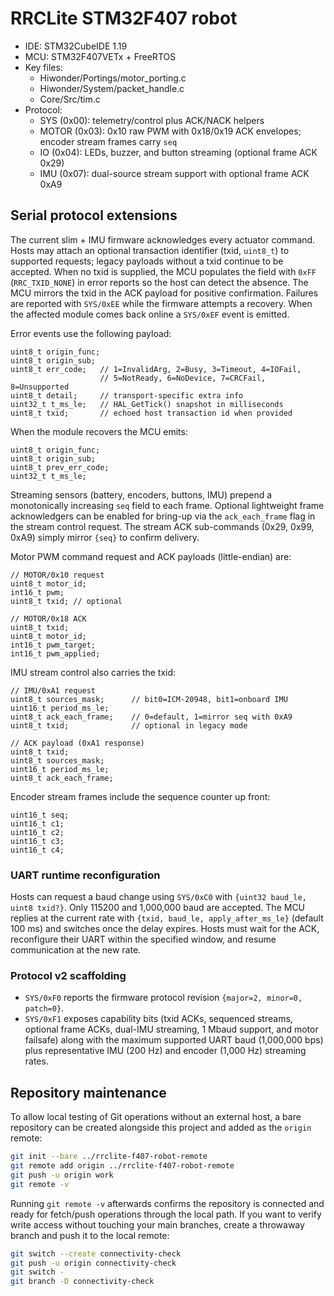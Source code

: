 ﻿# RRCLite STM32F407 robot

- IDE: STM32CubeIDE 1.19
- MCU: STM32F407VETx + FreeRTOS
- Key files:
  - Hiwonder/Portings/motor_porting.c
  - Hiwonder/System/packet_handle.c
  - Core/Src/tim.c
- Protocol:
  - SYS (0x00): telemetry/control plus ACK/NACK helpers
  - MOTOR (0x03): 0x10 raw PWM with 0x18/0x19 ACK envelopes; encoder stream frames carry `seq`
  - IO (0x04): LEDs, buzzer, and button streaming (optional frame ACK 0x29)
  - IMU (0x07): dual-source stream support with optional frame ACK 0xA9

## Serial protocol extensions

The current slim + IMU firmware acknowledges every actuator command. Hosts may
attach an optional transaction identifier (txid, `uint8_t`) to supported
requests; legacy payloads without a txid continue to be accepted. When no txid
is supplied, the MCU populates the field with `0xFF` (`RRC_TXID_NONE`) in error
reports so the host can detect the absence. The MCU mirrors the txid in the ACK
payload for positive confirmation. Failures are reported with `SYS/0xEE` while
the firmware attempts a recovery. When the affected module comes back online a
`SYS/0xEF` event is emitted.

Error events use the following payload:

```
uint8_t origin_func;
uint8_t origin_sub;
uint8_t err_code;   // 1=InvalidArg, 2=Busy, 3=Timeout, 4=IOFail,
                    // 5=NotReady, 6=NoDevice, 7=CRCFail, 8=Unsupported
uint8_t detail;     // transport-specific extra info
uint32_t t_ms_le;   // HAL_GetTick() snapshot in milliseconds
uint8_t txid;       // echoed host transaction id when provided
```

When the module recovers the MCU emits:

```
uint8_t origin_func;
uint8_t origin_sub;
uint8_t prev_err_code;
uint32_t t_ms_le;
```

Streaming sensors (battery, encoders, buttons, IMU) prepend a monotonically
increasing `seq` field to each frame. Optional lightweight frame acknowledgers
can be enabled for bring-up via the `ack_each_frame` flag in the stream control
request. The stream ACK sub-commands (0x29, 0x99, 0xA9) simply mirror `{seq}` to
confirm delivery.

Motor PWM command request and ACK payloads (little-endian) are:

```
// MOTOR/0x10 request
uint8_t motor_id;
int16_t pwm;
uint8_t txid; // optional

// MOTOR/0x18 ACK
uint8_t txid;
uint8_t motor_id;
int16_t pwm_target;
int16_t pwm_applied;
```

IMU stream control also carries the txid:

```
// IMU/0xA1 request
uint8_t sources_mask;      // bit0=ICM-20948, bit1=onboard IMU
uint16_t period_ms_le;
uint8_t ack_each_frame;    // 0=default, 1=mirror seq with 0xA9
uint8_t txid;              // optional in legacy mode

// ACK payload (0xA1 response)
uint8_t txid;
uint8_t sources_mask;
uint16_t period_ms_le;
uint8_t ack_each_frame;
```

Encoder stream frames include the sequence counter up front:

```
uint16_t seq;
uint16_t c1;
uint16_t c2;
uint16_t c3;
uint16_t c4;
```

### UART runtime reconfiguration

Hosts can request a baud change using `SYS/0xC0` with `{uint32 baud_le, uint8
txid?}`. Only 115200 and 1,000,000 baud are accepted. The MCU replies at the
current rate with `{txid, baud_le, apply_after_ms_le}` (default 100 ms) and
switches once the delay expires. Hosts must wait for the ACK, reconfigure their
UART within the specified window, and resume communication at the new rate.

### Protocol v2 scaffolding

- `SYS/0xF0` reports the firmware protocol revision `{major=2, minor=0, patch=0}`.
- `SYS/0xF1` exposes capability bits (txid ACKs, sequenced streams, optional
  frame ACKs, dual-IMU streaming, 1 Mbaud support, and motor failsafe) along
  with the maximum supported UART baud (1,000,000 bps) plus representative IMU
  (200 Hz) and encoder (1,000 Hz) streaming rates.

## Repository maintenance

To allow local testing of Git operations without an external host, a bare
repository can be created alongside this project and added as the `origin`
remote:

```bash
git init --bare ../rrclite-f407-robot-remote
git remote add origin ../rrclite-f407-robot-remote
git push -u origin work
git remote -v
```

Running `git remote -v` afterwards confirms the repository is connected and
ready for fetch/push operations through the local path. If you want to verify
write access without touching your main branches, create a throwaway branch
and push it to the local remote:

```bash
git switch --create connectivity-check
git push -u origin connectivity-check
git switch -
git branch -D connectivity-check
```
